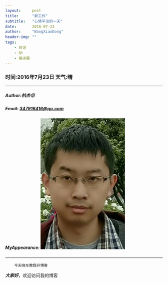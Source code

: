 ```yaml
---
layout:     post
title:      "新工作"
subtitle:   "心情平淡的一天"
date:       2016-07-23
author:     "WangXiaoDong"
header-img: ""
tags:
    - 日记
    - Qt
    - 编译器
---
```



### 时间:2016年7月23日 天气:晴
-----
#####   Author:杭杰:stuck_out_tongue_winking_eye:
#####   Email: 347916416@qq.com
#####   MyAppearance: ![MyAppearance](https://github.com/Dongzhixiao/PictureCache/raw/master/MyPicture.JPG "我的头像")
----------

```
    今天晓东教我开博客
```

***大家好***，欢迎访问我的博客
